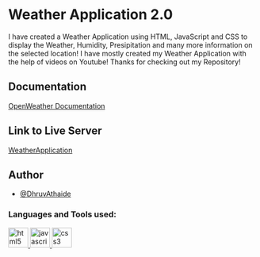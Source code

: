 # Weather Application 2.0

I have created a Weather Application using HTML, JavaScript and CSS to display the Weather, Humidity, Presipitation and many more information on the selected location! I have mostly created my Weather Application with the help of videos on Youtube! Thanks for checking out my Repository!
## Documentation

[OpenWeather Documentation](https://openweathermap.org/guide)


## Link to Live Server

[WeatherApplication](https://weatherapp2-da.netlify.app/)
## Author

- [@DhruvAthaide](https://github.com/DhruvAthaide)


<h3 align="left">Languages and Tools used:</h3>
<p align="left"> 
<a  href="https://www.w3schools.com/html/"  target="_blank"  rel="noopener noreferrer">  <img src="https://cdn.jsdelivr.net/gh/devicons/devicon/icons/html5/html5-original.svg"  alt="html5"  width="40"  height="40"/> </a>  <a  href="https://developer.mozilla.org/en-US/docs/Web/JavaScript"  target="_blank"  rel="noopener noreferrer">  <img src="https://cdn.jsdelivr.net/gh/devicons/devicon/icons/javascript/javascript-original.svg"  alt="javascript"  width="40"  height="40"/>  </a>  <a  href="https://www.w3schools.com/css/"  target="_blank"  rel="noopener noreferrer">  <img src="https://cdn.jsdelivr.net/gh/devicons/devicon/icons/css3/css3-original.svg"  alt="css3"  width="40"  height="40"/>  </a>
</p>
